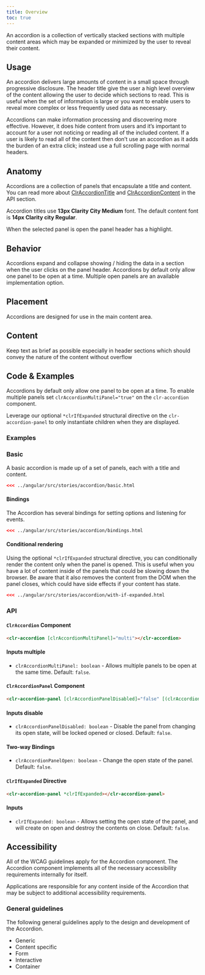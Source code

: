 ```yaml
---
title: Overview
toc: true
---
```


An accordion is a collection of vertically stacked sections with multiple content areas which may be expanded or minimized by the user to reveal their content.

## Usage

An accordion delivers large amounts of content in a small space through progressive disclosure. The header title give the user a high level overview of the content allowing the user to decide which sections to read. This is useful when the set of information is large or you want to enable users to reveal more complex or less frequently used data as necessary.

Accordions can make information processing and discovering more effective. However, it does hide content from users and it’s important to account for a user not noticing or reading all of the included content. If a user is likely to read all of the content then don’t use an accordion as it adds the burden of an extra click; instead use a full scrolling page with normal headers.

## Anatomy

Accordions are a collection of panels that encapsulate a title and content. You can read more about [ClrAccordionTitle](/components/accordion/api.html#clraccordiontitle) and [ClrAccordionContent](/components/accordion/api.html#clraccordioncontent) in the API section.

Accordion titles use **13px Clarity City Medium** font. The default content font is **14px Clarity city Regular**.

When the selected panel is open the panel header has a highlight.

## Behavior

Accordions expand and collapse showing / hiding the data in a section when the user clicks on the panel header. Accordions by default only allow one panel to be open at a time. Multiple open panels are an available implementation option.

## Placement

Accordions are designed for use in the main content area.

## Content

Keep text as brief as possible especially in header sections which should convey the nature of the content without overflow

## Code & Examples

Accordions by default only allow one panel to be open at a time. To enable multiple panels set `clrAccordionMultiPanel="true"` on the `clr-accordion` component.

Leverage our optional `*clrIfExpanded` structural directive on the `clr-accordion-panel` to only instantiate children when they are displayed.

### Examples

### Basic

A basic accordion is made up of a set of panels, each with a title and content.

```html
<<< ../angular/src/stories/accordion/basic.html
```

#### Bindings

The Accordion has several bindings for setting options and listening for events.

```html
<<< ../angular/src/stories/accordion/bindings.html
```

#### Conditional rendering

Using the optional `*clrIfExpanded` structural directive, you can conditionally render the content only when the panel is opened. This is useful when you have a lot of content inside of the panels that could be slowing down the browser. Be aware that it also removes the content from the DOM when the panel closes, which could have side effects if your content has state.

```html
<<< ../angular/src/stories/accordion/with-if-expanded.html
```

### API

#### `ClrAccordion` Component

```html
<clr-accordion [clrAccordionMultiPanel]="multi"></clr-accordion>
```

#### Inputs multiple

- `clrAccordionMultiPanel: boolean` - Allows multiple panels to be open at the same time. Default: `false`.

#### `ClrAccordionPanel` Component

```html
<clr-accordion-panel [clrAccordionPanelDisabled]="false" [(clrAccordionPanelOpen)]="panelState"> </clr-accordion-panel>
```

#### Inputs disable

- `clrAccordionPanelDisabled: boolean` - Disable the panel from changing its open state, will be locked opened or closed. Default: `false`.

#### Two-way Bindings

- `clrAccordionPanelOpen: boolean` - Change the open state of the panel. Default: `false`.

#### `ClrIfExpanded` Directive

```html
<clr-accordion-panel *clrIfExpanded></clr-accordion-panel>
```

#### Inputs

- `clrIfExpanded: boolean` - Allows setting the open state of the panel, and will create on open and destroy the contents on close. Default: `false`.

## Accessibility

All of the WCAG guidelines apply for the Accordion component. The Accordion component implements all of the necessary accessibility requirements internally for itself.

Applications are responsible for any content inside of the Accordion that may be subject to additional accessibility requirements.

### General guidelines

The following general guidelines apply to the design and development of the Accordion.

- Generic
- Content specific
- Form
- Interactive
- Container
